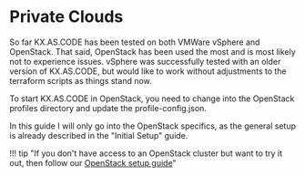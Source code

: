 # Private Clouds

So far KX.AS.CODE has been tested on both VMWare vSphere and OpenStack. That said, OpenStack has been used the most and is most likely not to experience issues.
vSphere was successfully tested with an older version of KX.AS.CODE, but would like to work without adjustments to the terraform scripts as things stand now.

To start KX.AS.CODE in OpenStack, you need to change into the OpenStack profiles directory and update the profile-config.json.

In this guide I will only go into the OpenStack specifics, as the general setup is already described in the "Initial Setup" guide.

!!! tip "If you don't have access to an OpenStack cluster but want to try it out, then follow our [OpenStack setup guide](OpenStack-Setup-Guide.md)"

